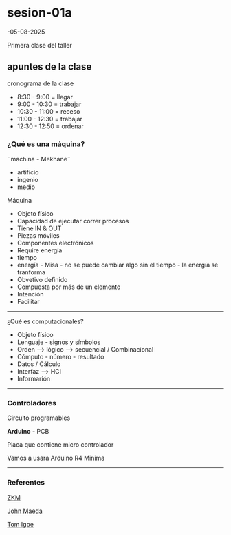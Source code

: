 # sesion-01a

-05-08-2025

Primera clase del taller

## apuntes de la clase

cronograma de la clase

- 8:30 - 9:00 = llegar
- 9:00 - 10:30 = trabajar
- 10:30 - 11:00 = receso
- 11:00 - 12:30 = trabajar
- 12:30 - 12:50 = ordenar

### ¿Qué es una máquina?

¨machina - Mekhane¨

- artificio
- ingenio
- medio

Máquina

- Objeto físico
- Capacidad de ejecutar correr procesos
- Tiene IN & OUT
- Piezas móviles
- Componentes electrónicos
- Require energía
- tiempo
- energía - Misa - no se puede cambiar algo sin el tiempo - la energía se tranforma
- Obvetivo definido
- Compuesta por más de un elemento
- Intención
- Facilitar

---

¿Qué es computacionales?

- Objeto físico
- Lenguaje - signos y símbolos
- Orden --> lógico --> secuencial / Combinacional
- Cómputo - número - resultado
- Datos / Cálculo
- Interfaz --> HCI
- Informarión

---

### Controladores

Circuito programables

**Arduino** - PCB

Placa que contiene micro controlador

Vamos a usara Arduino R4 Minima

---

### Referentes

[ZKM](https://zkm.de/en)

[John Maeda](https://www.artfutura.org/02/maeda.html)

[Tom Igoe](https://wiki.yowu.dev/es/Knowledge-base/Dictionary/Person/tom-igoe-arduino-creator)
